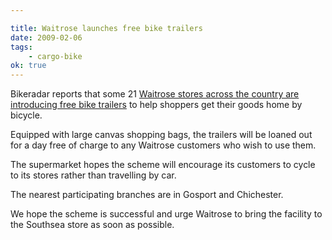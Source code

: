 ```yaml
---

title: Waitrose launches free bike trailers
date: 2009-02-06
tags:
    - cargo-bike
ok: true
---
```


Bikeradar reports that some 21 [Waitrose stores across the country are introducing free bike trailers](http://www.bikeradar.com/beginners/news/article/waitrose-launches-free-bike-trailers-19847) to help shoppers get their goods home by bicycle.

Equipped with large canvas shopping bags, the trailers will be loaned out for a day free of charge to any Waitrose customers who wish to use them.

The supermarket hopes the scheme will encourage its customers to cycle to its stores rather than travelling by car.

The nearest participating branches are in Gosport and Chichester.

We hope the scheme is successful and urge Waitrose to bring the facility to the Southsea store as soon as possible.

